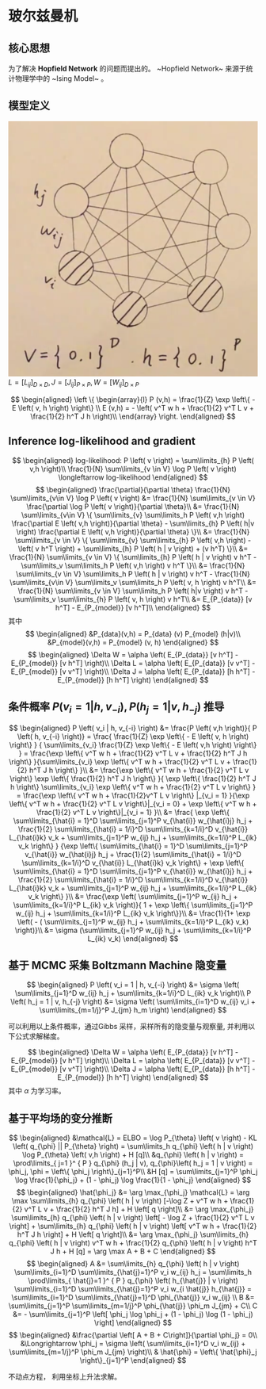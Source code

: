 # 玻尔兹曼机
## 核心思想
为了解决 **Hopfield Network** 的问题而提出的。
~Hopfield Network~ 来源于统计物理学中的 ~Ising Model~ 。

## 模型定义
![xx](./Figure/BoltzmannMachine.png)
$L = [L_{ij}]_{D \times D}, J = [J_{ij}]_{P\times P}, W = [W_{ij}]_{D\times P}$

$$
\begin{aligned}
\left \{
\begin{array}{l}
P (v,h) = \frac{1}{Z} \exp \left\{ - E \left( v, h \right) \right\} \\
E (v,h) = - \left( v^T w h + \frac{1}{2} v^T L v + \frac{1}{2} h^T J h  \right)\\
\end{array}
\right. 
\end{aligned}
$$
## Inference log-likelihood and gradient
$$
\begin{aligned}
log-likelihood: P \left( v \right) = \sum\limits_{h} P \left( v,h \right)\\
\frac{1}{N} \sum\limits_{v \in V} \log P \left( v \right) \longleftarrow log-likelihood
\end{aligned}
$$
$$
\begin{aligned}
\frac{\partial}{\partial \theta} \frac{1}{N} \sum\limits_{v\in V} \log P \left( v \right) &= \frac{1}{N} \sum\limits_{v \in V} \frac{\partial \log P \left( v \right)}{\partial \theta}\\
&= \frac{1}{N} \sum\limits_{v\in V} \{ \sum\limits_{v} \sum\limits_h P \left( v,h \right) \frac{\partial E \left( v,h \right)}{\partial \theta} - \sum\limits_{h} P \left( h|v \right) \frac{\partial E \left( v,h \right)}{\partial \theta} \}\\
&= \frac{1}{N} \sum\limits_{v \in V} \{ \sum\limits_{v} \sum\limits_{h} P \left( v,h \right) - \left( v h^T \right) + \sum\limits_{h} P \left( h | v \right) + (v h^T) \}\\
&= \frac{1}{N} \sum\limits_{v \in V} \{ \sum\limits_{h} P \left( h | v \right) v h^T - \sum\limits_v \sum\limits_h P \left( v,h \right) v h^T \}\\
&= \frac{1}{N} \sum\limits_{v \in V} \sum\limits_h P \left( h | v \right) v h^T - \frac{1}{N} \sum\limits_{v\in V} \sum\limits_v \sum\limits_h P \left( v, h \right) v h^T\\
&= \frac{1}{N} \sum\limits_{v \in V} \sum\limits_h P \left( h|v \right) v h^T - \sum\limits_v \sum\limits_{h} P \left( v, h \right) v h^T\\
&= E_{P_{data}} [v h^T] - E_{P_{model}} [v h^T]\\
\end{aligned} 
$$
其中
$$
\begin{aligned}
&P_{data}(v,h) = P_{data} (v) P_{model} (h|v)\\
&P_{model}(v,h) = P_{model} (v, h)
\end{aligned}
$$
$$
\begin{aligned}
\Delta W = \alpha \left( E_{P_{data}} [v h^T] - E_{P_{model}} [v h^T] \right)\\
\Delta L = \alpha \left( E_{P_{data}} [v v^T] - E_{P_{model}} [v v^T] \right)\\
\Delta J = \alpha \left( E_{P_{data}} [h h^T] - E_{P_{model}} [h h^T] \right)
\end{aligned} 
$$

## 条件概率 $P \left( v_i = 1 | h, v_{-i} \right), P \left( h_j = 1 | v, h_{-j} \right)$ 推导 
$$
\begin{aligned}
P \left( v_i | h, v_{-i} \right) &= \frac{P \left( v,h \right)}{ P \left( h, v_{-i} \right)} = \frac{ \frac{1}{Z} \exp \left\{ - E \left( v, h \right) \right\} } { \sum\limits_{v_i} \frac{1}{Z} \exp \left\{ - E \left( v,h \right) \right\} } = \frac{\exp \left\{ v^T w h + \frac{1}{2} v^T L v + \frac{1}{2} h^T J h \right\} }{\sum\limits_{v_i} \exp \left\{ v^T w h + \frac{1}{2} v^T L v + \frac{1}{2} h^T J h \right\} }\\
&= \frac{\exp \left\{ v^T w h + \frac{1}{2} v^T L v \right\} \exp \left\{ \frac{1}{2} h^T J h \right\}  }{ \exp \left\{ \frac{1}{2} h^T J h \right\} \sum\limits_{v_i} \exp \left\{ v^T w h + \frac{1}{2} v^T L v \right\} } = \frac{\exp \left\{ v^T w h + \frac{1}{2}v^T L v \right\} |_{v_i = 1} }{\exp \left\{ v^T w h + \frac{1}{2} v^T L v \right\}|_{v_i = 0} + \exp \left\{ v^T w h + \frac{1}{2} v^T L v \right\}|_{v_i = 1} }\\
&= \frac{ \exp \left\{ \sum\limits_{\hat{i} = 1}^D \sum\limits_{j=1}^P v_{\hat{i}} w_{\hat{i}j} h_j  + \frac{1}{2} \sum\limits_{\hat{i} = 1/i}^D \sum\limits_{k=1/i}^D v_{\hat{i}} L_{\hat{i}k} v_k + \sum\limits_{j=1}^P w_{ij} h_j + \sum\limits_{k=1/i}^P L_{ik} v_k \right\} } {\exp \left\{ \sum\limits_{\hat{i} = 1}^D \sum\limits_{j=1}^P v_{\hat{i}} w_{\hat{i}j} h_j   + \frac{1}{2} \sum\limits_{\hat{i} = 1/i}^D \sum\limits_{k=1/i}^D v_{\hat{i}} L_{\hat{i}k} v_k \right\} + \exp \left\{ \sum\limits_{\hat{i} = 1}^D \sum\limits_{j=1}^P v_{\hat{i}} w_{\hat{i}j} h_j   + \frac{1}{2} \sum\limits_{\hat{i} = 1/i}^D \sum\limits_{k=1/i}^D v_{\hat{i}} L_{\hat{i}k} v_k + \sum\limits_{j=1}^P w_{ij} h_j + \sum\limits_{k=1/i}^P L_{ik} v_k \right\} }\\
&= \frac{\exp \left( \sum\limits_{j=1}^P w_{ij} h_j + \sum\limits_{k=1/i}^P L_{ik} v_k \right)}{ 1 + \exp \left\{ \sum\limits_{j=1}^P w_{ij} h_j + \sum\limits_{k=1/i}^P L_{ik} v_k \right\}}\\
&= \frac{1}{1+ \exp \left( - ( \sum\limits_{j=1}^P w_{ij} h_j + \sum\limits_{k=1/i}^P L_{ik} v_k) \right)}\\
&= \sigma (\sum\limits_{j=1}^P w_{ij} h_j + \sum\limits_{k=1/i}^P L_{ik} v_k)
\end{aligned}
$$

## 基于 MCMC 采集 Boltzmann Machine 隐变量
$$
\begin{aligned}
P \left( v_i = 1 | h, v_{-i} \right) &= \sigma \left( \sum\limits_{j=1}^D w_{ij} h_j + \sum\limits_{k=1/i}^D L_{ik} v_k \right)\\
P \left( h_j = 1 | v, h_{-j} \right) &= \sigma \left( \sum\limits_{i=1}^D w_{ij} v_i + \sum\limits_{m=1/j}^P J_{jm} h_m \right)
\end{aligned}
$$

可以利用以上条件概率，通过Gibbs 采样，采样所有的隐变量与观察量, 并利用以下公式求解梯度。

$$
\begin{aligned}
\Delta W = \alpha \left( E_{P_{data}} [v h^T] - E_{P_{model}} [v h^T] \right)\\
\Delta L = \alpha \left( E_{P_{data}} [v v^T] - E_{P_{model}} [v v^T] \right)\\
\Delta J = \alpha \left( E_{P_{data}} [h h^T] - E_{P_{model}} [h h^T] \right)
\end{aligned} 
$$
其中 $\alpha$ 为学习率。

## 基于平均场的变分推断
$$
\begin{aligned}
&\mathcal{L} = ELBO = \log P_{\theta} \left( v \right) - KL \left( q_{\phi} || P_{\theta} \right) = \sum\limits_h q_{\phi} \left( h | v \right) \log P_{\theta} \left( v,h \right) + H [q]\\
&q_{\phi} \left( h | v \right) = \prod\limits_{ j=1 }^ { P } q_{\phi} (h_j | v),  q_{\phi}\left( h_j = 1 | v \right) = \phi_j, \phi = \left\{ \phi_j \right\}_{j=1}^P\\
&H [q] = \sum\limits_{j=1}^P \phi_j \log \frac{1}{\phi_j} + (1 - \phi_j) \log \frac{1}{1 - \phi_j}
\end{aligned}
$$
$$
\begin{aligned}
\hat{\phi_j} &= \arg \max_{\phi_j} \mathcal{L} = \arg \max \sum\limits_{h} q_{\phi} \left( h | v \right) [-\log Z + v^T w h + \frac{1}{2} v^T L v + \frac{1}{2} h^T J h] + H \left[ q \right]\\
&= \arg \max_{\phi_j} \sum\limits_{h} q_{\phi} \left( h | v \right) \left[ - \log Z + \frac{1}{2} v^T L v \right] + \sum\limits_{h} q_{\phi} \left( h | v \right) \left[ v^T w h + \frac{1}{2} h^T J h \right] + H \left[ q \right]\\
&= \arg \max_{\phi_j} \sum\limits_{h} q_{\phi} \left( h | v \right) v^T w h + \frac{1}{2} q_{\phi} \left( h | v \right) h^T J h + H [q] = \arg \max A + B + C 
\end{aligned} 
$$
$$
\begin{aligned}
A &= \sum\limits_{h} q_{\phi} \left( h | v \right) \sum\limits_{i=1}^D \sum\limits_{\hat{j}=1}^P v_i w_{ij} h_j = \sum\limits_h \prod\limits_{ \hat{j}=1 }^ { P } q_{\phi} \left( h_{\hat{j}} | v \right) \sum\limits_{i=1}^D \sum\limits_{\hat{j}=1}^P v_i w_{i \hat{j}} h_{\hat{j}} = \sum\limits_{i=1}^D \sum\limits_{\hat{j}=1}^D \phi_{\hat{j}} v_i w_{ij} \\
B &= \sum\limits_{j=1}^P \sum\limits_{m=1/j}^P \phi_{\hat{j}} \phi_m J_{jm} + C\\
C &= - \sum\limits_{j=1}^P \left[ \phi_j \log \phi_j + (1 - \phi_j) \log (1 - \phi_j) \right]
\end{aligned}
$$
$$
\begin{aligned}
&\frac{\partial \left[ A + B + C\right]}{\partial \phi_j}  = 0\\
&\Longrightarrow \phi_j = \sigma \left( \sum\limits_{i=1}^D v_i w_{ij} + \sum\limits_{m=1/j}^P \phi_m J_{jm} \right)\\
& \hat{\phi} = \left\{ \hat{\phi}_j \right\}_{j=1}^P
\end{aligned}
$$

不动点方程， 利用坐标上升法求解。

